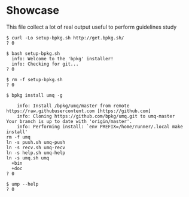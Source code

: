 # Showcase
This file collect a lot of real output useful to perform guidelines study
```
$ curl -Lo setup-bpkg.sh http://get.bpkg.sh/
? 0
```
```
$ bash setup-bpkg.sh
  info: Welcome to the 'bpkg' installer!
  info: Checking for git...
? 0
```
```
$ rm -f setup-bpkg.sh
? 0
```
```
$ bpkg install umq -g

    info: Install /bpkg/umq/master from remote https://raw.githubusercontent.com [https://github.com]
    info: Cloning https://github.com/bpkg/umq.git to umq-master
Your branch is up to date with 'origin/master'.
    info: Performing install: `env PREFIX=/home/runner/.local make install'
rm -f umq
ln -s push.sh umq-push
ln -s recv.sh umq-recv
ln -s help.sh umq-help
ln -s umq.sh umq
  +bin
  +doc
? 0
```
```
$ ump --help
? 0
```
